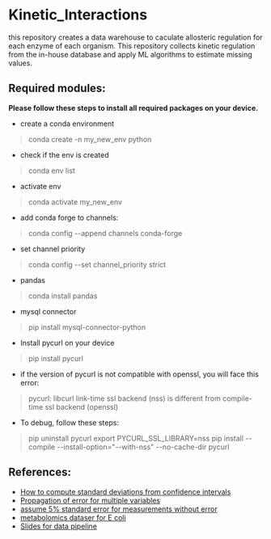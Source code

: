 # Kinetic_Interactions
this repository creates a data warehouse to caculate allosteric regulation for each enzyme of each organism. This repository collects kinetic regulation from the in-house database and apply ML algorithms to estimate missing values. 


## Required modules:
__Please follow these steps to install all required packages on your device.__

* create a conda environment
> conda create -n my_new_env python
* check if the env is created
> conda env list
* activate env
> conda activate my_new_env
* add conda forge to channels:
> conda config --append channels conda-forge
* set channel priority
> conda config --set channel_priority strict
* pandas
> conda install pandas
* mysql connector
> pip install mysql-connector-python
* Install pycurl on your device
> pip install pycurl
* if the version of pycurl is not compatible with openssl, you will face this error:
> pycurl: libcurl link-time ssl backend (nss) is different from compile-time ssl backend (openssl)
* To debug, follow these steps:
> pip uninstall pycurl
 export PYCURL_SSL_LIBRARY=nss
 pip install --compile --install-option="--with-nss" --no-cache-dir pycurl


## References:
* [How to compute standard deviations from confidence intervals](https://handbook-5-1.cochrane.org/chapter_7/7_7_3_2_obtaining_standard_deviations_from_standard_errors_and.htm)
* [Propagation of error for multiple variables](https://www.itl.nist.gov/div898/handbook/mpc/section5/mpc553.htm)
* [assume 5% standard error for measurements without error]()
* [metabolomics dataser for E coli]()
* [Slides for data pipeline]()